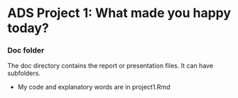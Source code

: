 # ADS Project 1: What made you happy today?
### Doc folder

The doc directory contains the report or presentation files. It can have subfolders.  
+ My code and explanatory words are in project1.Rmd

